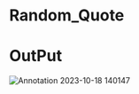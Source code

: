 # Random_Quote

# OutPut

![Annotation 2023-10-18 140147](https://github.com/Pushpendra181/Random_Quote/assets/123919866/7f3fefc8-1de3-4d55-9fd6-374cdc55557c)
